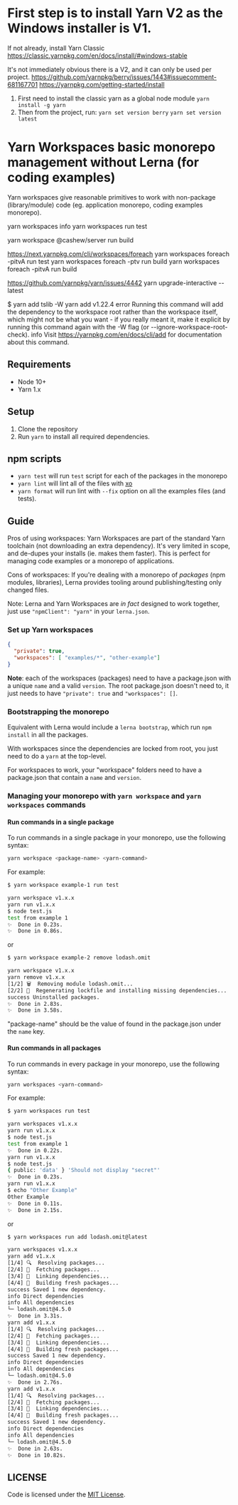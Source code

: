 # First step is to install Yarn V2 as the Windows installer is V1.
If not already, install Yarn Classic https://classic.yarnpkg.com/en/docs/install/#windows-stable

It's not immediately obvious there is a V2, and it can only be used per project.
https://github.com/yarnpkg/berry/issues/1443#issuecomment-681167701
https://yarnpkg.com/getting-started/install

1. First need to install the classic yarn as a global node module `yarn install -g yarn`
1. Then from the project, run:
   `yarn set version berry`
   `yarn set version latest`



# Yarn Workspaces basic monorepo management without Lerna (for coding examples)

Yarn workspaces give reasonable primitives to work with non-package (library/module) code (eg. application monorepo, coding examples monorepo).

yarn workspaces info
yarn workspaces run test

yarn workspace @cashew/server run build

https://next.yarnpkg.com/cli/workspaces/foreach
yarn workspaces foreach -pitvA run test
yarn workspaces foreach -ptv run build
yarn workspaces foreach -pitvA run build

https://github.com/yarnpkg/yarn/issues/4442
yarn upgrade-interactive --latest

$ yarn add tslib -W
yarn add v1.22.4
error Running this command will add the dependency to the workspace root rather than the workspace itself, which might not be what you want - if you really meant it, make
it explicit by running this command again with the -W flag (or --ignore-workspace-root-check).
info Visit https://yarnpkg.com/en/docs/cli/add for documentation about this command.



## Requirements

- Node 10+
- Yarn 1.x

## Setup

1. Clone the repository
2. Run `yarn` to install all required dependencies.

## npm scripts

- `yarn test` will run `test` script for each of the packages in the monorepo
- `yarn lint` will lint all of the files with [xo](https://github.com/xojs/xo)
- `yarn format` will run lint with `--fix` option on all the examples files (and tests).

## Guide

Pros of using workspaces: Yarn Workspaces are part of the standard Yarn toolchain (not downloading an extra dependency). It's very limited in scope, and de-dupes your installs (ie. makes them faster). This is perfect for managing code examples or a monorepo of applications.

Cons of workspaces: If you're dealing with a monorepo of _packages_ (npm modules, libraries), Lerna provides tooling around publishing/testing only changed files.

Note: Lerna and Yarn Workspaces are _in fact_ designed to work together, just use `"npmClient": "yarn"` in your `lerna.json`.

### Set up Yarn workspaces

```json
{
  "private": true,
  "workspaces": [ "examples/*", "other-example"]
}
```

**Note**: each of the workspaces (packages) need to have a package.json with a unique `name` and a valid `version`. The root package.json doesn't need to, it just needs to have `"private": true` and `"workspaces": []`.

### Bootstrapping the monorepo

Equivalent with Lerna would include a `lerna bootstrap`, which run `npm install` in all the packages.

With workspaces since the dependencies are locked from root, you just need to do a `yarn` at the top-level.

For workspaces to work, your "workspace" folders need to have a package.json that contain a `name` and `version`.

### Managing your monorepo with `yarn workspace` and `yarn workspaces` commands

#### Run commands in a single package

To run commands in a single package in your monorepo, use the following syntax:

```sh
yarn workspace <package-name> <yarn-command>
```

For example:

```sh
$ yarn workspace example-1 run test

yarn workspace v1.x.x
yarn run v1.x.x
$ node test.js
test from example 1
✨  Done in 0.23s.
✨  Done in 0.86s.
```

or

```sh
$ yarn workspace example-2 remove lodash.omit

yarn workspace v1.x.x
yarn remove v1.x.x
[1/2] 🗑  Removing module lodash.omit...
[2/2] 🔨  Regenerating lockfile and installing missing dependencies...
success Uninstalled packages.
✨  Done in 2.83s.
✨  Done in 3.58s.
```


"package-name" should be the value of found in the package.json under the `name` key.

#### Run commands in all packages

To run commands in every package in your monorepo, use the following syntax:

```sh
yarn workspaces <yarn-command>
```

For example:

```sh
$ yarn workspaces run test

yarn workspaces v1.x.x
yarn run v1.x.x
$ node test.js
test from example 1
✨  Done in 0.22s.
yarn run v1.x.x
$ node test.js
{ public: 'data' } 'Should not display "secret"'
✨  Done in 0.23s.
yarn run v1.x.x
$ echo "Other Example"
Other Example
✨  Done in 0.11s.
✨  Done in 2.15s.
```

or

```sh
$ yarn workspaces run add lodash.omit@latest

yarn workspaces v1.x.x
yarn add v1.x.x
[1/4] 🔍  Resolving packages...
[2/4] 🚚  Fetching packages...
[3/4] 🔗  Linking dependencies...
[4/4] 🔨  Building fresh packages...
success Saved 1 new dependency.
info Direct dependencies
info All dependencies
└─ lodash.omit@4.5.0
✨  Done in 3.31s.
yarn add v1.x.x
[1/4] 🔍  Resolving packages...
[2/4] 🚚  Fetching packages...
[3/4] 🔗  Linking dependencies...
[4/4] 🔨  Building fresh packages...
success Saved 1 new dependency.
info Direct dependencies
info All dependencies
└─ lodash.omit@4.5.0
✨  Done in 2.76s.
yarn add v1.x.x
[1/4] 🔍  Resolving packages...
[2/4] 🚚  Fetching packages...
[3/4] 🔗  Linking dependencies...
[4/4] 🔨  Building fresh packages...
success Saved 1 new dependency.
info Direct dependencies
info All dependencies
└─ lodash.omit@4.5.0
✨  Done in 2.63s.
✨  Done in 10.82s.

```

## LICENSE

Code is licensed under the [MIT License](./LICENSE).

